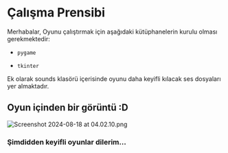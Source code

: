 # Çalışma Prensibi
Merhabalar,
 Oyunu çalıştırmak için aşağıdaki kütüphanelerin kurulu olması gerekmektedir:
*     pygame
*     tkinter
Ek olarak sounds klasörü içerisinde oyunu daha keyifli kılacak ses dosyaları yer almaktadır.

## Oyun içinden bir görüntü :D
![Screenshot 2024-08-18 at 04.02.10.png](..%2F..%2F..%2FDesktop%2FScreenshot%202024-08-18%20at%2004.02.10.png)
### **Şimdidden keyifli oyunlar dilerim...**